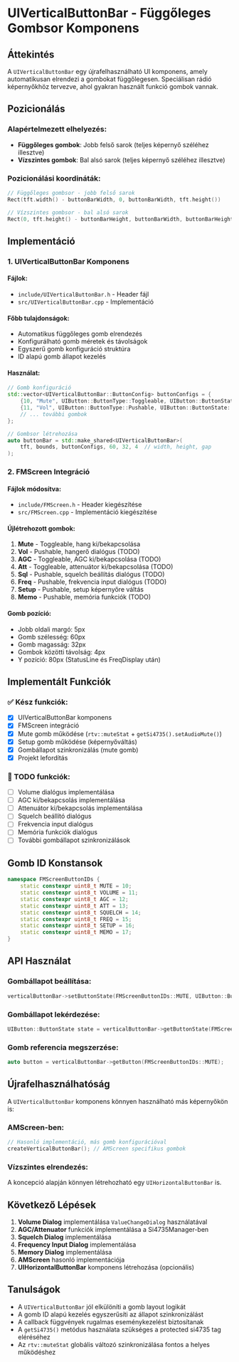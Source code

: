 # UIVerticalButtonBar - Függőleges Gombsor Komponens

## Áttekintés

A `UIVerticalButtonBar` egy újrafelhasználható UI komponens, amely automatikusan elrendezi a gombokat függőlegesen. Speciálisan rádió képernyőkhöz tervezve, ahol gyakran használt funkció gombok vannak.

## Pozicionálás

### Alapértelmezett elhelyezés:
- **Függőleges gombok**: Jobb felső sarok (teljes képernyő széléhez illesztve)
- **Vízszintes gombok**: Bal alsó sarok (teljes képernyő széléhez illesztve)

### Pozicionálási koordináták:
```cpp
// Függőleges gombsor - jobb felső sarok
Rect(tft.width() - buttonBarWidth, 0, buttonBarWidth, tft.height())

// Vízszintes gombsor - bal alsó sarok  
Rect(0, tft.height() - buttonBarHeight, buttonBarWidth, buttonBarHeight)
```

## Implementáció

### 1. UIVerticalButtonBar Komponens

#### Fájlok:
- `include/UIVerticalButtonBar.h` - Header fájl
- `src/UIVerticalButtonBar.cpp` - Implementáció

#### Főbb tulajdonságok:
- Automatikus függőleges gomb elrendezés
- Konfigurálható gomb méretek és távolságok
- Egyszerű gomb konfiguráció struktúra
- ID alapú gomb állapot kezelés

#### Használat:

```cpp
// Gomb konfiguráció
std::vector<UIVerticalButtonBar::ButtonConfig> buttonConfigs = {
    {10, "Mute", UIButton::ButtonType::Toggleable, UIButton::ButtonState::Off, callback},
    {11, "Vol", UIButton::ButtonType::Pushable, UIButton::ButtonState::Off, callback},
    // ... további gombok
};

// Gombsor létrehozása
auto buttonBar = std::make_shared<UIVerticalButtonBar>(
    tft, bounds, buttonConfigs, 60, 32, 4  // width, height, gap
);
```

### 2. FMScreen Integráció

#### Fájlok módosítva:
- `include/FMScreen.h` - Header kiegészítése
- `src/FMScreen.cpp` - Implementáció kiegészítése

#### Újlétrehozott gombok:
1. **Mute** - Toggleable, hang ki/bekapcsolása
2. **Vol** - Pushable, hangerő dialógus (TODO)
3. **AGC** - Toggleable, AGC ki/bekapcsolása (TODO)  
4. **Att** - Toggleable, attenuátor ki/bekapcsolása (TODO)
5. **Sql** - Pushable, squelch beállítás dialógus (TODO)
6. **Freq** - Pushable, frekvencia input dialógus (TODO)
7. **Setup** - Pushable, setup képernyőre váltás
8. **Memo** - Pushable, memória funkciók (TODO)

#### Gomb pozíció:
- Jobb oldali margó: 5px
- Gomb szélesség: 60px
- Gomb magasság: 32px
- Gombok közötti távolság: 4px
- Y pozíció: 80px (StatusLine és FreqDisplay után)

## Implementált Funkciók

### ✅ Kész funkciók:
- [x] UIVerticalButtonBar komponens
- [x] FMScreen integráció
- [x] Mute gomb működése (`rtv::muteStat` + `getSi4735().setAudioMute()`)
- [x] Setup gomb működése (képernyőváltás)
- [x] Gombállapot szinkronizálás (mute gomb)
- [x] Projekt lefordítás

### 🔄 TODO funkciók:
- [ ] Volume dialógus implementálása
- [ ] AGC ki/bekapcsolás implementálása  
- [ ] Attenuátor ki/bekapcsolás implementálása
- [ ] Squelch beállító dialógus
- [ ] Frekvencia input dialógus
- [ ] Memória funkciók dialógus
- [ ] További gombállapot szinkronizálások

## Gomb ID Konstansok

```cpp
namespace FMScreenButtonIDs {
    static constexpr uint8_t MUTE = 10;
    static constexpr uint8_t VOLUME = 11;
    static constexpr uint8_t AGC = 12;
    static constexpr uint8_t ATT = 13;
    static constexpr uint8_t SQUELCH = 14;
    static constexpr uint8_t FREQ = 15;
    static constexpr uint8_t SETUP = 16;
    static constexpr uint8_t MEMO = 17;
}
```

## API Használat

### Gombállapot beállítása:
```cpp
verticalButtonBar->setButtonState(FMScreenButtonIDs::MUTE, UIButton::ButtonState::On);
```

### Gombállapot lekérdezése:
```cpp
UIButton::ButtonState state = verticalButtonBar->getButtonState(FMScreenButtonIDs::MUTE);
```

### Gomb referencia megszerzése:
```cpp
auto button = verticalButtonBar->getButton(FMScreenButtonIDs::MUTE);
```

## Újrafelhasználhatóság

A `UIVerticalButtonBar` komponens könnyen használható más képernyőkön is:

### AMScreen-ben:
```cpp
// Hasonló implementáció, más gomb konfigurációval
createVerticalButtonBar(); // AMScreen specifikus gombok
```

### Vízszintes elrendezés:
A koncepció alapján könnyen létrehozható egy `UIHorizontalButtonBar` is.

## Következő Lépések

1. **Volume Dialog** implementálása `ValueChangeDialog` használatával
2. **AGC/Attenuator** funkciók implementálása a Si4735Manager-ben
3. **Squelch Dialog** implementálása
4. **Frequency Input Dialog** implementálása
5. **Memory Dialog** implementálása
6. **AMScreen** hasonló implementációja
7. **UIHorizontalButtonBar** komponens létrehozása (opcionális)

## Tanulságok

- A `UIVerticalButtonBar` jól elkülöníti a gomb layout logikát
- A gomb ID alapú kezelés egyszerűsíti az állapot szinkronizálást  
- A callback függvények rugalmas eseménykezelést biztosítanak
- A `getSi4735()` metódus használata szükséges a protected si4735 tag eléréséhez
- Az `rtv::muteStat` globális változó szinkronizálása fontos a helyes működéshez
